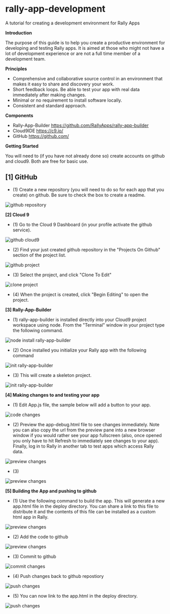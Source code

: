 rally-app-development
=====================

A tutorial for creating a development environment for Rally Apps

**Introduction**

The purpose of this guide is to help you create a productive environment for developing and testing Rally apps. It is aimed at those who might not have a lot of development experience or are not a full time member of a development team.

**Principles**

- Comprehensive and collaborative source control in an environment that makes it easy to share and discovery your work.
- Short feedback loops. Be able to test your app with real data immediately after making changes.
- Minimal or no requirement to install software locally.
- Consistent and standard approach.

**Components**

- Rally-App-Builder https://github.com/RallyApps/rally-app-builder
- Cloud9IDE https://c9.io/
- GitHub https://github.com/

**Getting Started**

You will need to (if you have not already done so) create accounts on github and cloud9. Both are free for basic use. 

**[1] GitHub**
--------------

- (1) Create a new repository (you will need to do so for each app that you create) on github. Be sure to check the box to create a readme.

![github repository](https://raw.github.com/wrackzone/rally-app-development/master/img/my-first-app-1.png)


**[2] Cloud 9**

- (1) Go to the Cloud 9 Dashboard (in your profile activate the github service).

![github cloud9](https://raw.github.com/wrackzone/rally-app-development/master/img/Screenshot_7_6_13_1_56_PM.png)

- (2) Find your just created github repository in the "Projects On Github" section of the project list. 

![github project](https://raw.github.com/wrackzone/rally-app-development/master/img/Screenshot_7_6_13_1_59_PM.png)

- (3) Select the project, and click "Clone To Edit"

![clone project](https://raw.github.com/wrackzone/rally-app-development/master/img/Screenshot_7_6_13_1_59_PM-1.png)

- (4) When the project is created, click "Begin Editing" to open the project.

**[3] Rally-App-Builder**

- (1) rally-app-builder is installed directly into your Cloud9 project workspace using node. From the "Terminal" window in your project type the following command.

![node install rally-app-builder](https://raw.github.com/wrackzone/rally-app-development/master/img/my-first-app-7.png)

- (2) Once installed you initialize your Rally app with the following command 

![init rally-app-builder](https://raw.github.com/wrackzone/rally-app-development/master/img/my-first-app-9.png)

- (3) This will create a skeleton project.

![init rally-app-builder](https://raw.github.com/wrackzone/rally-app-development/master/img/my-first-app-10.png)


**[4] Making changes to and testing your app**

- (1) Edit App.js file, the sample below will add a button to your app.

![code changes](https://raw.github.com/wrackzone/rally-app-development/master/img/Screenshot_7_3_13_2_52_PM.jpg)

- (2) Preview the app-debug.html file to see changes immediately. Note you can also copy the url from the preview pane into a new browser window if you would rather see your app fullscreen (also, once opened you only have to hit Refresh to immediately see changes to your app). Finally, log in to Rally in another tab to test apps which access Rally data.

![preview changes](https://raw.github.com/wrackzone/rally-app-development/master/img/Screenshot_7_3_13_2_52_PM-1.jpg)


- (3) 

![preview changes](https://raw.github.com/wrackzone/rally-app-development/master/img/Screenshot_7_3_13_2_53_PM-2.jpg)


**[5] Building the App and pushing to github**

- (1) Use the following command to build the app. This will generate a new app.html file in the deploy directory. You can share a link to this file to distribute it and the contents of this file can be installed as a custom html app in Rally.

![preview changes](https://raw.github.com/wrackzone/rally-app-development/master/img/my-first-app-11.png)

- (2) Add the code to github

![preview changes](https://raw.github.com/wrackzone/rally-app-development/master/img/git-add.jpg)

- (3) Commit to github

![commit changes](https://raw.github.com/wrackzone/rally-app-development/master/img/my-first-app-12.png)

- (4) Push changes back to github repostiory

![push changes](https://raw.github.com/wrackzone/rally-app-development/master/img/my-first-app-13.png)

- (5) You can now link to the app.html in the deploy directory.

![push changes](https://raw.github.com/wrackzone/rally-app-development/master/img/deploy-app-html.jpg)







